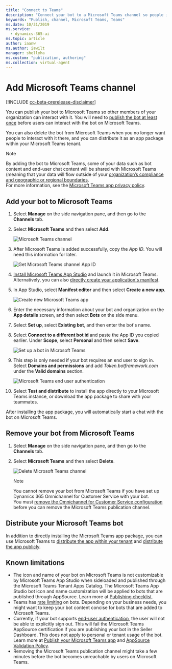 ```yaml
---
title: "Connect to Teams"
description: "Connect your bot to a Microsoft Teams channel so people in your organization can interact with it."
keywords: "Publish, channel, Microsoft Teams, Teams"
ms.date: 10/31/2019
ms.service:
  - dynamics-365-ai
ms.topic: article
author: iaanw
ms.author: iawilt
manager: shellyha
ms.custom: "publication, authoring"
ms.collection: virtual-agent
---
```


# Add Microsoft Teams channel

[!INCLUDE [cc-beta-prerelease-disclaimer](includes/cc-beta-prerelease-disclaimer.md)]

You can publish your bot to Microsoft Teams so other members of your organization can interact with it. You will need to [publish the bot at least once](publication-fundamentals-publish-channels.md#publish-the-latest-bot-content) before users can interact with the bot on Microsoft Teams.

You can also delete the bot from Microsoft Teams when you no longer want people to interact with it there, and you can distribute it as an app package within your Microsoft Teams tenant.

> [!NOTE]
> By adding the bot to Microsoft Teams, some of your data such as bot content and end-user chat content will be shared with Microsoft Teams (meaning that your data will flow outside of your [organization’s compliance and geographic or regional boundaries](data-location.md). <br/>
> For more information, see the [Microsoft Teams app privacy policy](/MicrosoftTeams/app-permissions).

## Add your bot to Microsoft Teams

1. Select **Manage** on the side navigation pane, and then go to the **Channels** tab.
2. Select **Microsoft Teams** and then select **Add**.

   ![Microsoft Teams channel](media/channel-teams-add-channel.png)

2. After Microsoft Teams is added successfully, copy the *App ID*. You will need this information for later.

   ![Get Microsoft Teams channel App ID](media/channel-teams-get-app-id.png)

3. [Install Microsoft Teams App Studio](/microsoftteams/platform/get-started/get-started-app-studio) and launch it in Microsoft Teams. Alternatively, you can also [directly create your application's manifest](/microsoftteams/platform/resources/schema/manifest-schema).

4. In App Studio, select **Manifest editor** and then select **Create a new app**.

   ![Create new Microsoft Teams app](media/channel-teams-create-new-teams-app.png)

5. Enter the necessary information about your bot and organization on the **App details** screen, and then select **Bots** on the side menu. 

6. Select **Set up**, select **Existing bot**, and then enter the bot's name.

7. Select **Connect to a different bot id** and paste the App ID you copied earlier. Under **Scope**, select **Personal** and then select **Save**.

   ![Set up a bot in Microsoft Teams](media/channel-teams-set-up-a-bot.png)

7. This step is only needed if your bot requires an end user to sign in. Select **Domains and permissions** and add *Token.botframework.com* under the **Valid domains** section.

   ![Microsoft Teams end user authentication](media/channel-teams-end-user-auth.png)

8. Select **Test and distribute** to install the app directly to your Microsoft Teams instance, or download the app package to share with your teammates.

After installing the app package, you will automatically start a chat with the bot on Microsoft Teams.


## Remove your bot from Microsoft Teams

1. Select **Manage** on the side navigation pane, and then go to the **Channels** tab.
2. Select **Microsoft Teams** and then select **Delete**.


   ![Delete Microsoft Teams channel](media/channel-teams-delete-channel.png)

   > [!NOTE]
   > You cannot remove your bot from Microsoft Teams if you have set up Dynamics 365 Omnichannel for Customer Service with your bot. <br/> 
   > You must [remove the Omnichannel for Customer Service configuration](configuration-hand-off-omnichannel.md#remove-omnichannel-for-customer-service-connection) before you can remove the Microsoft Teams publication channel. 

## Distribute your Microsoft Teams bot

In addition to directly installing the Microsoft Teams app package, you can use Microsoft Teams to [distribute the app within your tenant](/microsoftteams/tenant-apps-catalog-teams) and [distribute the app publicly](/microsoftteams/platform/publishing/apps-publish). 


## Known limitations
- The icon and name of your bot on Microsoft Teams is not customizable by Microsoft Teams App Studio when sideloaded and published through the Microsoft Teams Tenant Apps Catalog. The Microsoft Teams App Studio bot icon and name customization will be applied to bots that are published through AppSource. Learn more at [Publishing checklist](/microsoftteams/platform/publishing/office-store-checklist).
- Teams has [rate limiting](/microsoftteams/platform/concepts/bots/rate-limit) on bots. Depending on your business needs, you might want to keep your bot content concise for bots that are added to Microsoft Teams.
- Currently, if your bot supports [end-user authentication](advanced-end-user-authentication.md), the user will not be able to explicitly sign out. This will fail the Microsoft Teams AppSource certification if you are publishing your bot in the Seller Dashboard. This does not apply to personal or tenant usage of the bot. Learn more at [Publish your Microsoft Teams app](/microsoftteams/platform/publishing/apps-publish) and [AppSource Validation Policy](/office/dev/store/validation-policies).
- Removing the Microsoft Teams publication channel might take a few minutes before the bot becomes unreachable by users on Microsoft Teams.
